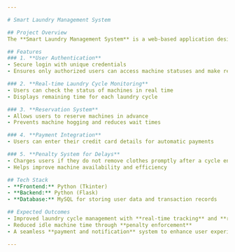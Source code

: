 ```yaml
---

# Smart Laundry Management System  

## Project Overview  
The **Smart Laundry Management System** is a web-based application designed to optimize the management of shared laundry facilities in dormitories, apartment complexes, and laundromats. It provides real-time machine monitoring, a reservation system, integrated payments, and penalties for delayed laundry removal to ensure a seamless laundry experience.  

## Features  
### 1. **User Authentication**  
- Secure login with unique credentials  
- Ensures only authorized users can access machine statuses and make reservations  

### 2. **Real-time Laundry Cycle Monitoring**  
- Users can check the status of machines in real time  
- Displays remaining time for each laundry cycle  

### 3. **Reservation System**  
- Allows users to reserve machines in advance  
- Prevents machine hogging and reduces wait times  

### 4. **Payment Integration**  
- Users can enter their credit card details for automatic payments  

### 5. **Penalty System for Delays**  
- Charges users if they do not remove clothes promptly after a cycle ends  
- Helps improve machine availability and efficiency   

## Tech Stack  
- **Frontend:** Python (Tkinter)  
- **Backend:** Python (Flask)  
- **Database:** MySQL for storing user data and transaction records   

## Expected Outcomes  
- Improved laundry cycle management with **real-time tracking** and **reservations**  
- Reduced idle machine time through **penalty enforcement**  
- A seamless **payment and notification** system to enhance user experience  

---
```

